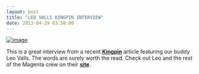```yaml
---
layout: post
title: "LEO VALLS KINGPIN INTERVIEW"
date: 2013-04-29 03:58:00
---
```


<p><a href="http://kingpin.mpora.com/featured-content/carving-a-niche-leo-valls-effect-from-issue-111.html"><img alt="image" src="http://media.tumblr.com/ac5a969e1e32299874370760f572ea7c/tumblr_inline_mm00b1O1Mn1qz4rgp.jpg"/></a></p>

<p>This is a great interview from a recent <a href="http://kingpin.mpora.com/featured-content/carving-a-niche-leo-valls-effect-from-issue-111.html"><strong>Kingpin</strong></a> article featuring our buddy Leo Valls. The words are surely worth the read. Check out Leo and the rest of the Magenta crew on their <a href="http://www.magentaskateboards.com"><strong>site</strong></a>.</p>
